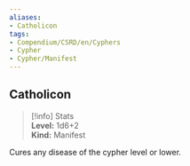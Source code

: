 ```yaml
---
aliases:
- Catholicon
tags:
- Compendium/CSRD/en/Cyphers
- Cypher
- Cypher/Manifest
---
```


  
## Catholicon  
>[!info] Stats  
> **Level:** 1d6+2  
> **Kind:** Manifest
  
Cures any disease of the cypher level or lower.